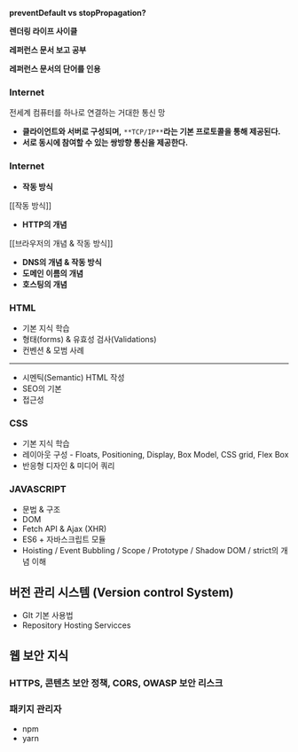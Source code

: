   

**preventDefault vs stopPropagation?**

**렌더링 라이프 사이클**

**레퍼런스 문서 보고 공부**

**레퍼런스 문서의 단어를 인용**

### Internet  
전세계 컴퓨터를 하나로 연결하는 거대한 통신 망  

- **클라이언트와 서버로 구성되며,** `**TCP/IP**`**라는 기본 프로토콜을 통해 제공된다.**
- **서로 동시에 참여할 수 있는 쌍방향 통신을 제공한다.**

### **Internet**

- **작동 방식**

[[작동 방식]]

- **HTTP의 개념**

[[브라우저의 개념 & 작동 방식]]

- **DNS의 개념 & 작동 방식**
- **도메인 이름의 개념**
- **호스팅의 개념**

  

### HTML

- 기본 지식 학습
- 형태(forms) & 유효성 검사(Validations)
- 컨벤션 & 모범 사례

---

- 시멘틱(Semantic) HTML 작성
- SEO의 기본
- 접근성

### CSS

- 기본 지식 학습
- 레이아웃 구성 - Floats, Positioning, Display, Box Model, CSS grid, Flex Box
- 반응형 디자인 & 미디어 쿼리

### JAVASCRIPT

- 문법 & 구조
- DOM
- Fetch API & Ajax (XHR)
- ES6 + 자바스크립트 모듈
- Hoisting / Event Bubbling / Scope / Prototype / Shadow DOM / strict의 개념 이해

  

## 버전 관리 시스템 (Version control System)

- GIt 기본 사용법
- Repository Hosting Servicces

## 웹 보안 지식

### HTTPS, 콘텐츠 보안 정책, CORS, OWASP 보안 리스크

### 패키지 관리자

- npm
- yarn